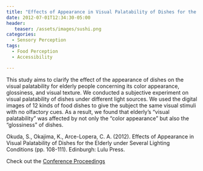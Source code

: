 ```yaml
---
title: "Effects of Appearance in Visual Palatability of Dishes for the Elderly under Several Lighting Conditions"
date: 2012-07-01T12:34:30-05:00
header:
   teaser: /assets/images/sushi.png
categories:
  - Sensory Perception
tags:
  - Food Perception
  - Accessibility

---
```

This study aims to clarify the effect of the appearance of dishes
on the visual palatability for elderly people concerning its color
appearance, glossiness, and visual texture. We conducted a
subjective experiment on visual palatability of dishes under
different light sources. We used the digital images of 12 kinds of
food dishes to give the subject the same visual stimuli with no
olfactory cues. As a result, we found that elderly’s “visual
palatability” was affected by not only the “color appearance”
but also the “glossiness” of dishes.

Okuda, S., Okajima, K., Arce-Lopera, C. A.  (2012). 
Effects of Appearance in Visual Palatability of Dishes for the Elderly under Several Lighting Conditions 
(pp. 108-111). Edinburgh: Lulu Press.

Check out the [Conference Proceedings][URL] 

[URL]:  http://www.macs.hw.ac.uk/texturelab/publications/predicting-perceptions-papers/